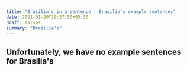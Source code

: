 ```yaml
---
title: "Brasilia's in a sentence | Brasilia's example sentences"
date: 2021-01-20T19:57:50+05:30
draft: falses
summary: "Brasilia's"
---
```

## Unfortunately, we have no example sentences for Brasilia's                 
